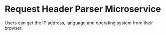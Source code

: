 # Request Header Parser Microservice

Users can get the IP address, language and operating system from their browser.